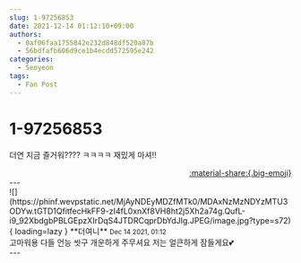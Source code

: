 ```yaml
---
slug: 1-97256853
date: 2021-12-14 01:12:10+09:00
authors:
  - 0af06faa1755842e232d848df520a87b
  - 56bdfafb606d9ce1b4ecdd572595e242
categories:
  - Seoyeon
tags:
  - Fan Post
---
```


# 1-97256853

<div class="post-container" markdown="1">
<div class="content-container md-sidebar__scrollwrap" markdown="1">

더연 지금 즐거워???? ㅋㅋㅋㅋ 재밌게 마셔!!

</div>
</div>

<div style="text-align: right;" markdown="1">
<a href="https://weverse.io/fromis9/fanpost/1-97256853" style="text-align: right;">:material-share:{.big-emoji}</a>
</div>
---

<div class="comments-container md-sidebar__scrollwrap" markdown="1">
<div class="comment" markdown="1">
<div class='id-container' markdown="1">
![](https://phinf.wevpstatic.net/MjAyNDEyMDZfMTk0/MDAxNzMzNDYzMTU3ODYw.tGTD1QfitfecHkFF9-zI4fL0xnXf8VH8ht2j5Xh2a74g.QufL-i9_92XbdgbPBLGEpzXIrDqS4JTDRCqprDbYdJIg.JPEG/image.jpg?type=s72){ loading=lazy }
**<span class="artist">더여니</span>** <small>Dec 14 2021, 01:12</small><br>
</div>
<div class='comment-body' markdown="1">
고마워용 다들 언능 씻구 개운하게 주무셔요 저는 얼큰하게 잠들게요💕
</div>
</div>
</div>
---

